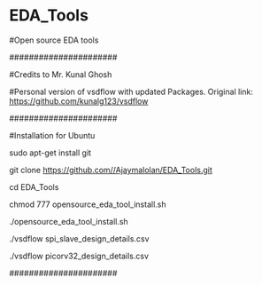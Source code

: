 # EDA_Tools
#Open source EDA tools

######################

#Credits to Mr. Kunal Ghosh

#Personal version of vsdflow with updated Packages. Original link: https://github.com/kunalg123/vsdflow

######################

#Installation for Ubuntu

sudo apt-get install git

git clone https://github.com//Ajaymalolan/EDA_Tools.git

cd EDA_Tools

chmod 777 opensource_eda_tool_install.sh

./opensource_eda_tool_install.sh

./vsdflow spi_slave_design_details.csv

./vsdflow picorv32_design_details.csv

######################

